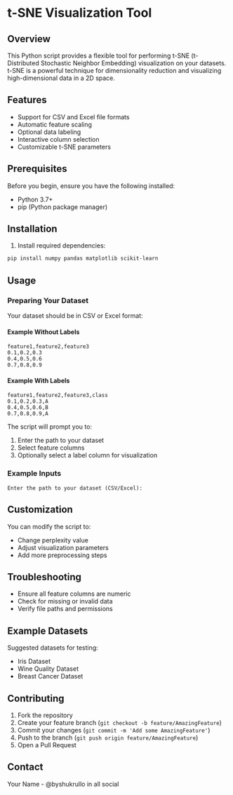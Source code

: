 # t-SNE Visualization Tool

## Overview

This Python script provides a flexible tool for performing t-SNE (t-Distributed Stochastic Neighbor Embedding) visualization on your datasets. t-SNE is a powerful technique for dimensionality reduction and visualizing high-dimensional data in a 2D space.

## Features

- Support for CSV and Excel file formats
- Automatic feature scaling
- Optional data labeling
- Interactive column selection
- Customizable t-SNE parameters

## Prerequisites

Before you begin, ensure you have the following installed:

- Python 3.7+
- pip (Python package manager)

## Installation

1. Install required dependencies:
```bash
pip install numpy pandas matplotlib scikit-learn
```

## Usage

### Preparing Your Dataset

Your dataset should be in CSV or Excel format:

#### Example Without Labels
```csv
feature1,feature2,feature3
0.1,0.2,0.3
0.4,0.5,0.6
0.7,0.8,0.9
```

#### Example With Labels
```csv
feature1,feature2,feature3,class
0.1,0.2,0.3,A
0.4,0.5,0.6,B
0.7,0.8,0.9,A
```

The script will prompt you to:
1. Enter the path to your dataset
2. Select feature columns
3. Optionally select a label column for visualization

### Example Inputs

```
Enter the path to your dataset (CSV/Excel):
```

## Customization

You can modify the script to:
- Change perplexity value
- Adjust visualization parameters
- Add more preprocessing steps

## Troubleshooting

- Ensure all feature columns are numeric
- Check for missing or invalid data
- Verify file paths and permissions

## Example Datasets

Suggested datasets for testing:
- Iris Dataset
- Wine Quality Dataset
- Breast Cancer Dataset

## Contributing

1. Fork the repository
2. Create your feature branch (`git checkout -b feature/AmazingFeature`)
3. Commit your changes (`git commit -m 'Add some AmazingFeature'`)
4. Push to the branch (`git push origin feature/AmazingFeature`)
5. Open a Pull Request

## Contact

Your Name - @byshukrullo in all social
